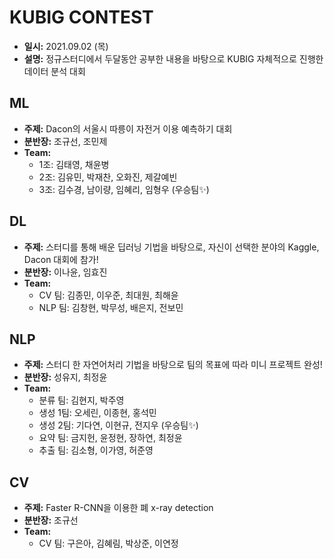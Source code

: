 # KUBIG CONTEST
- **일시:** 2021.09.02 (목)
- **설명:** 정규스터디에서 두달동안 공부한 내용을 바탕으로 KUBIG 자체적으로 진행한 데이터 분석 대회

## ML
- **주제:** Dacon의 서울시 따릉이 자전거 이용 예측하기 대회 
- **분반장:** 조규선, 조민제
- **Team:**
  + 1조: 김태영, 채윤병 
  + 2조: 김유민, 박재찬, 오화진, 제갈예빈
  + 3조: 김수경, 남이량, 임혜리, 임형우 (우승팀✨)

## DL
- **주제:** 스터디를 통해 배운 딥러닝 기법을 바탕으로, 자신이 선택한 분야의 Kaggle, Dacon 대회에 참가!
- **분반장:** 이나윤, 임효진
- **Team:**
  + CV 팀: 김종민, 이우준, 최대원, 최해윤
  + NLP 팀: 김창현, 박무성, 배은지, 전보민

## NLP
- **주제:** 스터디 한 자연어처리 기법을 바탕으로 팀의 목표에 따라 미니 프로젝트 완성!
- **분반장:** 성유지, 최정윤
- **Team:**
  + 분류 팀: 김현지, 박주영
  + 생성 1팀: 오세린, 이종현, 홍석민
  + 생성 2팀: 기다연, 이현규, 전지우 (우승팀✨)
  + 요약 팀: 금지헌, 윤정현, 장하연, 최정윤
  + 추출 팀: 김소형, 이가영, 허준영

## CV
- **주제:** Faster R-CNN을 이용한 폐 x-ray detection
- **분반장:** 조규선
- **Team:**
  + CV 팀: 구은아, 김혜림, 박상준, 이연정
